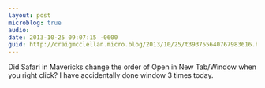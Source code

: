 ```yaml
---
layout: post
microblog: true
audio: 
date: 2013-10-25 09:07:15 -0600
guid: http://craigmcclellan.micro.blog/2013/10/25/t393755640767983616.html
---
```

Did Safari in Mavericks change the order of Open in New Tab/Window when you right click? I have accidentally done window 3 times today.
